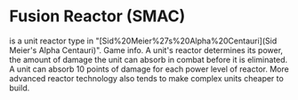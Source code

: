 # Fusion Reactor (SMAC)

 is a unit reactor type in "[Sid%20Meier%27s%20Alpha%20Centauri](Sid Meier's Alpha Centauri)".
Game info.
A unit's reactor determines its power, the amount of damage the unit can absorb in combat before it is eliminated. A unit can absorb 10 points of damage for each power level of reactor. More advanced reactor technology also tends to make complex units cheaper to build.